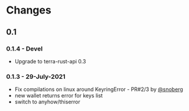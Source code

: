 # Changes

## 0.1
### 0.1.4 - Devel
* Upgrade to terra-rust-api 0.3
### 0.1.3 - 29-July-2021
* Fix compilations on linux around KeyringError - PR#2/3 by [@snoberg](https://github.com/snoyberg)
* new wallet returns error for keys list
* switch to anyhow/thiserror